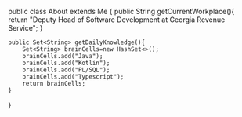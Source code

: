 public class About extends Me {
    public String getCurrentWorkplace(){
        return "Deputy Head of Software Development at Georgia Revenue Service";
    }

    public Set<String> getDailyKnowledge(){
        Set<String> brainCells=new HashSet<>();
        brainCells.add("Java");
        brainCells.add("Kotlin");
        brainCells.add("PL/SQL");
        brainCells.add("Typescript");
        return brainCells;
    }
}
